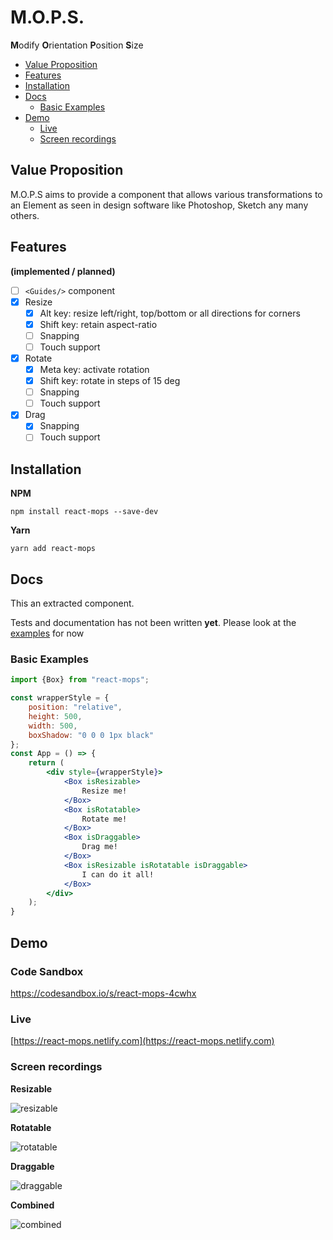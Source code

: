 # M.O.P.S.
**M**odify **O**rientation **P**osition **S**ize

<!-- toc -->

- [Value Proposition](#value-proposition)
- [Features](#features)
- [Installation](#installation)
- [Docs](#docs)
  * [Basic Examples](#basic-examples)
- [Demo](#demo)
  * [Live](#live)
  * [Screen recordings](#screen-recordings)

<!-- tocstop -->

## Value Proposition

M.O.P.S aims to provide a component that allows various transformations
to an Element as seen in design software like Photoshop, Sketch any many others.

## Features

**(implemented / planned)**

* [ ] `<Guides/>` component
* [x] Resize
  * [x] Alt key: resize left/right, top/bottom or all directions for corners
  * [x] Shift key: retain aspect-ratio
  * [ ] Snapping
  * [ ] Touch support
* [x] Rotate
  * [x] Meta key: activate rotation
  * [x] Shift key: rotate in steps of 15 deg
  * [ ] Snapping
  * [ ] Touch support
* [x] Drag
  * [x] Snapping
  * [ ] Touch support

## Installation

**NPM**

```shell
npm install react-mops --save-dev
```

**Yarn**

```shell
yarn add react-mops
```

## Docs

This an extracted component.

Tests and documentation has not been written **yet**. Please look at the [examples](https://github.com/dekk-app/react-mops/blob/master/packages/demo/src/pages/home.tsx#L99) for now 

### Basic Examples

```jsx
import {Box} from "react-mops";

const wrapperStyle = {
    position: "relative",
    height: 500,
    width: 500,
    boxShadow: "0 0 0 1px black"
};
const App = () => {
    return (
        <div style={wrapperStyle}>
            <Box isResizable>
                Resize me!
            </Box>
            <Box isRotatable>
                Rotate me!
            </Box>
            <Box isDraggable>
                Drag me!
            </Box>
            <Box isResizable isRotatable isDraggable>
                I can do it all!
            </Box>
        </div>
    );
}
```


## Demo

### Code Sandbox

https://codesandbox.io/s/react-mops-4cwhx

### Live

[https://react-mops.netlify.com](https://react-mops.netlify.com)

### Screen recordings

**Resizable**

![resizable](https://dekk-app.github.io/react-mops/mops_resizable.gif)

**Rotatable**

![rotatable](https://dekk-app.github.io/react-mops/mops_rotatable.gif)

**Draggable**

![draggable](https://dekk-app.github.io/react-mops/mops_draggable.gif)

**Combined**

![combined](https://dekk-app.github.io/react-mops/mops_combined.gif)

